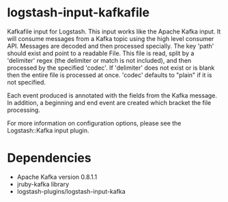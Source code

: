 logstash-input-kafkafile
====================

Kafkafile input for Logstash.  This input works like the Apache Kafka
input.  It will consume messages from a Kafka topic using the high
level consumer API.  Messages are decoded and then processed
specially.  The key 'path' should exist and point to a readable File.
This file is read, split by a 'delimiter' regex (the delimiter or
match is not included), and then processed by the specified 'codec'.
If 'delimiter' does not exist or is blank then the entire file is
processed at once.  'codec' defaults to "plain" if it is not
specified.

Each event produced is annotated with the fields from the Kafka
message.  In addition, a beginning and end event are created which
bracket the file processing.

For more information on configuration options, please see the
Logstash::Kafka input plugin.

Dependencies
====================

* Apache Kafka version 0.8.1.1
* jruby-kafka library
* logstash-plugins/logstash-input-kafka
